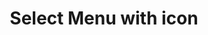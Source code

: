 ---
title: Select Menu with icon
category: Application
paid: true
isActive: true
ltr: {"react":{"jsxTail":[{"label":"App.jsx","code":"import { useEffect, useRef, useState } from \"react\"\n\nexport default () => {\n\n    const menuItems = [\n        [\"Danya\", \"@danya\"],\n        [\"Osama\", \"@osama\"],\n        [\"Loyan\", \"@loyan\"],\n        [\"Carllose\", \"@carllose\"],\n        [\"Micheal\", \"@micheal\"],\n    ]\n\n    const [selectedItem, setSelectedItem] = useState({\n        item: menuItems[0],\n        idx: 0\n    })\n    const [state, setState] = useState(false)\n    const selectMenuRef = useRef()\n\n    useEffect(() => {\n\n        const handleSelectMenu = (e) => {\n            if (!selectMenuRef.current.contains(e.target)) {\n                setState(false)\n            }\n        }\n\n        document.addEventListener('click', handleSelectMenu)\n\n    }, [])\n\n    return (\n        <div className=\"relative max-w-xs px-4 text-base\">\n            <button ref={selectMenuRef} className=\"flex items-center gap-2 w-full px-3 py-2 text-gray-500 bg-white border rounded-md shadow-sm cursor-default outline-none focus:border-indigo-600\"\n                aria-haspopup=\"true\"\n                aria-expanded=\"true\"\n                aria-labelledby=\"listbox-label\"\n                onClick={() => setState(!state)}\n            >\n                <svg className=\"w-6 h-6\" viewBox=\"0 0 24 24\" fill=\"none\" xmlns=\"http://www.w3.org/2000/svg\">\n                    <path d=\"M15.7498 6C15.7498 8.07107 14.0709 9.75 11.9998 9.75C9.92877 9.75 8.24984 8.07107 8.24984 6C8.24984 3.92893 9.92877 2.25 11.9998 2.25C14.0709 2.25 15.7498 3.92893 15.7498 6Z\" stroke=\"#6B7280\" stroke-width=\"1.5\" stroke-linecap=\"round\" stroke-linejoin=\"round\" />\n                    <path d=\"M4.50098 20.1182C4.57128 16.0369 7.90171 12.75 11.9998 12.75C16.0981 12.75 19.4286 16.0371 19.4987 20.1185C17.2159 21.166 14.6762 21.75 12.0002 21.75C9.32384 21.75 6.78394 21.1659 4.50098 20.1182Z\" stroke=\"#6B7280\" stroke-width=\"1.5\" stroke-linecap=\"round\" stroke-linejoin=\"round\" />\n                </svg>\n                <div className=\"flex-1 text-left flex items-center gap-x-1\">\n                    {selectedItem.item[0]}<span className=\"text-sm\">{selectedItem.item[1]}</span>\n                </div>\n                <svg xmlns=\"http://www.w3.org/2000/svg\" className=\"w-5 h-5 text-gray-400\" fill=\"none\" viewBox=\"0 0 24 24\" stroke=\"currentColor\">\n                    <path strokeLinecap=\"round\" strokeLinejoin=\"round\" strokeWidth={2} d=\"M8 9l4-4 4 4m0 6l-4 4-4-4\" />\n                </svg>\n            </button>\n\n            {\n                state ? (\n                    <div className=\"relative w-full\">\n                        <ul className=\"absolute w-full mt-3 overflow-y-auto bg-white border rounded-md shadow-sm max-h-64\" role=\"listbox\">\n                            {\n                                menuItems.map((el, idx) => (\n                                    <li\n                                        key={idx}\n                                        onClick={() => setSelectedItem({\n                                            item: el,\n                                            idx\n                                        })}\n                                        role=\"option\"\n                                        aria-selected={selectedItem.idx == idx ? true : false}\n                                        className={`${selectedItem.idx == idx ? 'text-indigo-600 bg-indigo-50' : ''} flex items-center justify-between gap-2 px-3 cursor-default py-2 duration-150 text-gray-500 hover:text-indigo-600 hover:bg-indigo-50`}\n                                    >\n                                        <svg className=\"w-6 h-6\" viewBox=\"0 0 24 24\" fill=\"none\" xmlns=\"http://www.w3.org/2000/svg\">\n                                            <path d=\"M15.7498 6C15.7498 8.07107 14.0709 9.75 11.9998 9.75C9.92877 9.75 8.24984 8.07107 8.24984 6C8.24984 3.92893 9.92877 2.25 11.9998 2.25C14.0709 2.25 15.7498 3.92893 15.7498 6Z\" stroke=\"#6B7280\" stroke-width=\"1.5\" stroke-linecap=\"round\" stroke-linejoin=\"round\" />\n                                            <path d=\"M4.50098 20.1182C4.57128 16.0369 7.90171 12.75 11.9998 12.75C16.0981 12.75 19.4286 16.0371 19.4987 20.1185C17.2159 21.166 14.6762 21.75 12.0002 21.75C9.32384 21.75 6.78394 21.1659 4.50098 20.1182Z\" stroke=\"#6B7280\" stroke-width=\"1.5\" stroke-linecap=\"round\" stroke-linejoin=\"round\" />\n                                        </svg>\n                                        <div className=\"flex-1 text-left flex items-center gap-x-1\">\n                                            {el[0]}<span className=\"text-sm\">{el[1]}</span>\n                                        </div>\n                                        {\n                                            selectedItem.idx == idx ? (\n                                                <svg xmlns=\"http://www.w3.org/2000/svg\" className=\"w-5 h-5 text-indigo-600\" viewBox=\"0 0 20 20\" fill=\"currentColor\">\n                                                    <path fillRule=\"evenodd\" d=\"M16.707 5.293a1 1 0 010 1.414l-8 8a1 1 0 01-1.414 0l-4-4a1 1 0 011.414-1.414L8 12.586l7.293-7.293a1 1 0 011.414 0z\" clipRule=\"evenodd\" />\n                                                </svg>\n                                            ) : ''\n                                        }\n                                    </li>\n                                ))\n                            }\n                        </ul>\n                    </div>\n                ) : ''\n            }\n        </div>\n    )\n}"}],"jsxCss":[]},"vue":{"vueTail":[],"vueCss":[]},"preview":"function App() {\n\n    const menuItems = [\n        [\"Danya\", \"@danya\"],\n        [\"Osama\", \"@osama\"],\n        [\"Loyan\", \"@loyan\"],\n        [\"Carllose\", \"@carllose\"],\n        [\"Micheal\", \"@micheal\"],\n    ]\n\n    const [selectedItem, setSelectedItem] = React.useState({\n        item: menuItems[0],\n        idx: 0\n    })\n    const [state, setState] = React.useState(false)\n    const selectMenuRef = React.useRef()\n\n    React.useEffect(() => {\n\n        const handleSelectMenu = (e) => {\n            if (!selectMenuRef.current.contains(e.target)) {\n                setState(false)\n            }\n        }\n\n        document.addEventListener('click', handleSelectMenu)\n\n    }, [])\n\n    return (\n        <div className=\"relative max-w-xs px-4 mx-auto mt-12 text-base\">\n            <button ref={selectMenuRef} className=\"flex items-center gap-2 w-full px-3 py-2 text-gray-500 bg-white border rounded-md shadow-sm cursor-default outline-none focus:border-indigo-600\"\n                aria-haspopup=\"true\"\n                aria-expanded=\"true\"\n                aria-labelledby=\"listbox-label\"\n                onClick={() => setState(!state)}\n            >\n                <svg className=\"w-6 h-6\" viewBox=\"0 0 24 24\" fill=\"none\" xmlns=\"http://www.w3.org/2000/svg\">\n                    <path d=\"M15.7498 6C15.7498 8.07107 14.0709 9.75 11.9998 9.75C9.92877 9.75 8.24984 8.07107 8.24984 6C8.24984 3.92893 9.92877 2.25 11.9998 2.25C14.0709 2.25 15.7498 3.92893 15.7498 6Z\" stroke=\"#6B7280\" stroke-width=\"1.5\" stroke-linecap=\"round\" stroke-linejoin=\"round\" />\n                    <path d=\"M4.50098 20.1182C4.57128 16.0369 7.90171 12.75 11.9998 12.75C16.0981 12.75 19.4286 16.0371 19.4987 20.1185C17.2159 21.166 14.6762 21.75 12.0002 21.75C9.32384 21.75 6.78394 21.1659 4.50098 20.1182Z\" stroke=\"#6B7280\" stroke-width=\"1.5\" stroke-linecap=\"round\" stroke-linejoin=\"round\" />\n                </svg>\n                <div className=\"flex-1 text-left flex items-center gap-x-1\">\n                    {selectedItem.item[0]}<span className=\"text-sm\">{selectedItem.item[1]}</span>\n                </div>\n                <svg xmlns=\"http://www.w3.org/2000/svg\" className=\"w-5 h-5 text-gray-400\" fill=\"none\" viewBox=\"0 0 24 24\" stroke=\"currentColor\">\n                    <path strokeLinecap=\"round\" strokeLinejoin=\"round\" strokeWidth={2} d=\"M8 9l4-4 4 4m0 6l-4 4-4-4\" />\n                </svg>\n            </button>\n\n            {\n                state ? (\n                    <div className=\"relative w-full\">\n                        <ul className=\"absolute w-full mt-3 overflow-y-auto bg-white border rounded-md shadow-sm max-h-64\" role=\"listbox\">\n                            {\n                                menuItems.map((el, idx) => (\n                                    <li\n                                        key={idx}\n                                        onClick={() => setSelectedItem({\n                                            item: el,\n                                            idx\n                                        })}\n                                        role=\"option\"\n                                        aria-selected={selectedItem.idx == idx ? true : false}\n                                        className={`${selectedItem.idx == idx ? 'text-indigo-600 bg-indigo-50' : ''} flex items-center justify-between gap-2 px-3 cursor-default py-2 duration-150 text-gray-500 hover:text-indigo-600 hover:bg-indigo-50`}\n                                    >\n                                        <svg className=\"w-6 h-6\" viewBox=\"0 0 24 24\" fill=\"none\" xmlns=\"http://www.w3.org/2000/svg\">\n                                            <path d=\"M15.7498 6C15.7498 8.07107 14.0709 9.75 11.9998 9.75C9.92877 9.75 8.24984 8.07107 8.24984 6C8.24984 3.92893 9.92877 2.25 11.9998 2.25C14.0709 2.25 15.7498 3.92893 15.7498 6Z\" stroke=\"#6B7280\" stroke-width=\"1.5\" stroke-linecap=\"round\" stroke-linejoin=\"round\" />\n                                            <path d=\"M4.50098 20.1182C4.57128 16.0369 7.90171 12.75 11.9998 12.75C16.0981 12.75 19.4286 16.0371 19.4987 20.1185C17.2159 21.166 14.6762 21.75 12.0002 21.75C9.32384 21.75 6.78394 21.1659 4.50098 20.1182Z\" stroke=\"#6B7280\" stroke-width=\"1.5\" stroke-linecap=\"round\" stroke-linejoin=\"round\" />\n                                        </svg>\n                                        <div className=\"flex-1 text-left flex items-center gap-x-1\">\n                                            {el[0]}<span className=\"text-sm\">{el[1]}</span>\n                                        </div>\n                                        {\n                                            selectedItem.idx == idx ? (\n                                                <svg xmlns=\"http://www.w3.org/2000/svg\" className=\"w-5 h-5 text-indigo-600\" viewBox=\"0 0 20 20\" fill=\"currentColor\">\n                                                    <path fillRule=\"evenodd\" d=\"M16.707 5.293a1 1 0 010 1.414l-8 8a1 1 0 01-1.414 0l-4-4a1 1 0 011.414-1.414L8 12.586l7.293-7.293a1 1 0 011.414 0z\" clipRule=\"evenodd\" />\n                                                </svg>\n                                            ) : ''\n                                        }\n                                    </li>\n                                ))\n                            }\n                        </ul>\n                    </div>\n                ) : ''\n            }\n        </div>\n    )\n}"}
rtl: {"vue":{"vueCss":[],"vueTail":[]},"preview":"function App() {\n\n    const menuItems = [\n        [\"دانيا\", \"@danya\"],\n        [\"اسامه\", \"@osama\"],\n        [\"ليان\", \"@loyan\"],\n        [\"كارلوس\", \"@carllose\"],\n        [\"ميشايل\", \"@micheal\"],\n    ]\n\n    const [selectedItem, setSelectedItem] = React.useState({\n        item: menuItems[0],\n        idx: 0\n    })\n    const [state, setState] = React.useState(false)\n    const selectMenuRef = React.useRef()\n\n    React.useEffect(() => {\n\n        const handleSelectMenu = (e) => {\n            if (!selectMenuRef.current.contains(e.target)) {\n                setState(false)\n            }\n        }\n\n        document.addEventListener('click', handleSelectMenu)\n\n    }, [])\n\n    return (\n        <div className=\"relative max-w-xs px-4 mx-auto mt-12 text-base\">\n            <button ref={selectMenuRef} className=\"flex items-center gap-2 w-full px-3 py-2 text-gray-500 bg-white border rounded-md shadow-sm cursor-default outline-none focus:border-indigo-600\"\n                aria-haspopup=\"true\"\n                aria-expanded=\"true\"\n                aria-labelledby=\"listbox-label\"\n                onClick={() => setState(!state)}\n            >\n                <svg className=\"w-6 h-6\" viewBox=\"0 0 24 24\" fill=\"none\" xmlns=\"http://www.w3.org/2000/svg\">\n                    <path d=\"M15.7498 6C15.7498 8.07107 14.0709 9.75 11.9998 9.75C9.92877 9.75 8.24984 8.07107 8.24984 6C8.24984 3.92893 9.92877 2.25 11.9998 2.25C14.0709 2.25 15.7498 3.92893 15.7498 6Z\" stroke=\"#6B7280\" stroke-width=\"1.5\" stroke-linecap=\"round\" stroke-linejoin=\"round\" />\n                    <path d=\"M4.50098 20.1182C4.57128 16.0369 7.90171 12.75 11.9998 12.75C16.0981 12.75 19.4286 16.0371 19.4987 20.1185C17.2159 21.166 14.6762 21.75 12.0002 21.75C9.32384 21.75 6.78394 21.1659 4.50098 20.1182Z\" stroke=\"#6B7280\" stroke-width=\"1.5\" stroke-linecap=\"round\" stroke-linejoin=\"round\" />\n                </svg>\n                <div className=\"flex-1 text-left flex items-center gap-x-1\">\n                    {selectedItem.item[0]}<span className=\"text-sm\">{selectedItem.item[1]}</span>\n                </div>\n                <svg xmlns=\"http://www.w3.org/2000/svg\" className=\"w-5 h-5 text-gray-400\" fill=\"none\" viewBox=\"0 0 24 24\" stroke=\"currentColor\">\n                    <path strokeLinecap=\"round\" strokeLinejoin=\"round\" strokeWidth={2} d=\"M8 9l4-4 4 4m0 6l-4 4-4-4\" />\n                </svg>\n            </button>\n\n            {\n                state ? (\n                    <div className=\"relative w-full\">\n                        <ul className=\"absolute w-full mt-3 overflow-y-auto bg-white border rounded-md shadow-sm max-h-64\" role=\"listbox\">\n                            {\n                                menuItems.map((el, idx) => (\n                                    <li\n                                        key={idx}\n                                        onClick={() => setSelectedItem({\n                                            item: el,\n                                            idx\n                                        })}\n                                        role=\"option\"\n                                        aria-selected={selectedItem.idx == idx ? true : false}\n                                        className={`${selectedItem.idx == idx ? 'text-indigo-600 bg-indigo-50' : ''} flex items-center justify-between gap-2 px-3 cursor-default py-2 duration-150 text-gray-500 hover:text-indigo-600 hover:bg-indigo-50`}\n                                    >\n                                        <svg className=\"w-6 h-6\" viewBox=\"0 0 24 24\" fill=\"none\" xmlns=\"http://www.w3.org/2000/svg\">\n                                            <path d=\"M15.7498 6C15.7498 8.07107 14.0709 9.75 11.9998 9.75C9.92877 9.75 8.24984 8.07107 8.24984 6C8.24984 3.92893 9.92877 2.25 11.9998 2.25C14.0709 2.25 15.7498 3.92893 15.7498 6Z\" stroke=\"#6B7280\" stroke-width=\"1.5\" stroke-linecap=\"round\" stroke-linejoin=\"round\" />\n                                            <path d=\"M4.50098 20.1182C4.57128 16.0369 7.90171 12.75 11.9998 12.75C16.0981 12.75 19.4286 16.0371 19.4987 20.1185C17.2159 21.166 14.6762 21.75 12.0002 21.75C9.32384 21.75 6.78394 21.1659 4.50098 20.1182Z\" stroke=\"#6B7280\" stroke-width=\"1.5\" stroke-linecap=\"round\" stroke-linejoin=\"round\" />\n                                        </svg>\n                                        <div className=\"flex-1 text-left flex items-center gap-x-1\">\n                                            {el[0]}<span className=\"text-sm\">{el[1]}</span>\n                                        </div>\n                                        {\n                                            selectedItem.idx == idx ? (\n                                                <svg xmlns=\"http://www.w3.org/2000/svg\" className=\"w-5 h-5 text-indigo-600\" viewBox=\"0 0 20 20\" fill=\"currentColor\">\n                                                    <path fillRule=\"evenodd\" d=\"M16.707 5.293a1 1 0 010 1.414l-8 8a1 1 0 01-1.414 0l-4-4a1 1 0 011.414-1.414L8 12.586l7.293-7.293a1 1 0 011.414 0z\" clipRule=\"evenodd\" />\n                                                </svg>\n                                            ) : ''\n                                        }\n                                    </li>\n                                ))\n                            }\n                        </ul>\n                    </div>\n                ) : ''\n            }\n        </div>\n    )\n}","react":{"jsxTail":[{"label":"App.jsx","code":"import { useEffect, useRef, useState } from \"react\"\n\nexport default () => {\n\n    const menuItems = [\n        [\"دانيا\", \"@danya\"],\n        [\"اسامه\", \"@osama\"],\n        [\"ليان\", \"@loyan\"],\n        [\"كارلوس\", \"@carllose\"],\n        [\"ميشايل\", \"@micheal\"],\n    ]\n\n    const [selectedItem, setSelectedItem] = useState({\n        item: menuItems[0],\n        idx: 0\n    })\n    const [state, setState] = useState(false)\n    const selectMenuRef = useRef()\n\n    useEffect(() => {\n\n        const handleSelectMenu = (e) => {\n            if (!selectMenuRef.current.contains(e.target)) {\n                setState(false)\n            }\n        }\n\n        document.addEventListener('click', handleSelectMenu)\n\n    }, [])\n\n    return (\n        <div className=\"relative max-w-xs px-4 text-base\">\n            <button ref={selectMenuRef} className=\"flex items-center gap-2 w-full px-3 py-2 text-gray-500 bg-white border rounded-md shadow-sm cursor-default outline-none focus:border-indigo-600\"\n                aria-haspopup=\"true\"\n                aria-expanded=\"true\"\n                aria-labelledby=\"listbox-label\"\n                onClick={() => setState(!state)}\n            >\n                <svg className=\"w-6 h-6\" viewBox=\"0 0 24 24\" fill=\"none\" xmlns=\"http://www.w3.org/2000/svg\">\n                    <path d=\"M15.7498 6C15.7498 8.07107 14.0709 9.75 11.9998 9.75C9.92877 9.75 8.24984 8.07107 8.24984 6C8.24984 3.92893 9.92877 2.25 11.9998 2.25C14.0709 2.25 15.7498 3.92893 15.7498 6Z\" stroke=\"#6B7280\" stroke-width=\"1.5\" stroke-linecap=\"round\" stroke-linejoin=\"round\" />\n                    <path d=\"M4.50098 20.1182C4.57128 16.0369 7.90171 12.75 11.9998 12.75C16.0981 12.75 19.4286 16.0371 19.4987 20.1185C17.2159 21.166 14.6762 21.75 12.0002 21.75C9.32384 21.75 6.78394 21.1659 4.50098 20.1182Z\" stroke=\"#6B7280\" stroke-width=\"1.5\" stroke-linecap=\"round\" stroke-linejoin=\"round\" />\n                </svg>\n                <div className=\"flex-1 text-left flex items-center gap-x-1\">\n                    {selectedItem.item[0]}<span className=\"text-sm\">{selectedItem.item[1]}</span>\n                </div>\n                <svg xmlns=\"http://www.w3.org/2000/svg\" className=\"w-5 h-5 text-gray-400\" fill=\"none\" viewBox=\"0 0 24 24\" stroke=\"currentColor\">\n                    <path strokeLinecap=\"round\" strokeLinejoin=\"round\" strokeWidth={2} d=\"M8 9l4-4 4 4m0 6l-4 4-4-4\" />\n                </svg>\n            </button>\n\n            {\n                state ? (\n                    <div className=\"relative w-full\">\n                        <ul className=\"absolute w-full mt-3 overflow-y-auto bg-white border rounded-md shadow-sm max-h-64\" role=\"listbox\">\n                            {\n                                menuItems.map((el, idx) => (\n                                    <li\n                                        key={idx}\n                                        onClick={() => setSelectedItem({\n                                            item: el,\n                                            idx\n                                        })}\n                                        role=\"option\"\n                                        aria-selected={selectedItem.idx == idx ? true : false}\n                                        className={`${selectedItem.idx == idx ? 'text-indigo-600 bg-indigo-50' : ''} flex items-center justify-between gap-2 px-3 cursor-default py-2 duration-150 text-gray-500 hover:text-indigo-600 hover:bg-indigo-50`}\n                                    >\n                                        <svg className=\"w-6 h-6\" viewBox=\"0 0 24 24\" fill=\"none\" xmlns=\"http://www.w3.org/2000/svg\">\n                                            <path d=\"M15.7498 6C15.7498 8.07107 14.0709 9.75 11.9998 9.75C9.92877 9.75 8.24984 8.07107 8.24984 6C8.24984 3.92893 9.92877 2.25 11.9998 2.25C14.0709 2.25 15.7498 3.92893 15.7498 6Z\" stroke=\"#6B7280\" stroke-width=\"1.5\" stroke-linecap=\"round\" stroke-linejoin=\"round\" />\n                                            <path d=\"M4.50098 20.1182C4.57128 16.0369 7.90171 12.75 11.9998 12.75C16.0981 12.75 19.4286 16.0371 19.4987 20.1185C17.2159 21.166 14.6762 21.75 12.0002 21.75C9.32384 21.75 6.78394 21.1659 4.50098 20.1182Z\" stroke=\"#6B7280\" stroke-width=\"1.5\" stroke-linecap=\"round\" stroke-linejoin=\"round\" />\n                                        </svg>\n                                        <div className=\"flex-1 text-left flex items-center gap-x-1\">\n                                            {el[0]}<span className=\"text-sm\">{el[1]}</span>\n                                        </div>\n                                        {\n                                            selectedItem.idx == idx ? (\n                                                <svg xmlns=\"http://www.w3.org/2000/svg\" className=\"w-5 h-5 text-indigo-600\" viewBox=\"0 0 20 20\" fill=\"currentColor\">\n                                                    <path fillRule=\"evenodd\" d=\"M16.707 5.293a1 1 0 010 1.414l-8 8a1 1 0 01-1.414 0l-4-4a1 1 0 011.414-1.414L8 12.586l7.293-7.293a1 1 0 011.414 0z\" clipRule=\"evenodd\" />\n                                                </svg>\n                                            ) : ''\n                                        }\n                                    </li>\n                                ))\n                            }\n                        </ul>\n                    </div>\n                ) : ''\n            }\n        </div>\n    )\n}"}],"jsxCss":[]}}
slug: /select-menus
id: 9d60c7c7-3642-4f67-990b-8f8830d17b53
created_at: 1668384682930
---